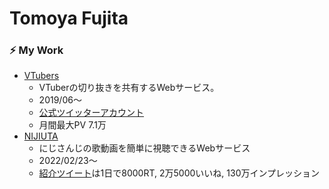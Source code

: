 # Tomoya Fujita

### ⚡️ My Work
- [VTubers](https://vtubers.love)
  - VTuberの切り抜きを共有するWebサービス。
  - 2019/06～
  - [公式ツイッターアカウント](https://twitter.com/VtubersOfficial)
  - 月間最大PV 7.1万
- [NIJIUTA](https://www.nijiuta.com)
  - にじさんじの歌動画を簡単に視聴できるWebサービス
  - 2022/02/23〜
  - [紹介ツイート](https://twitter.com/VTubersOfficial/status/1496395861303382016)は1日で8000RT, 2万5000いいね, 130万インプレッション
